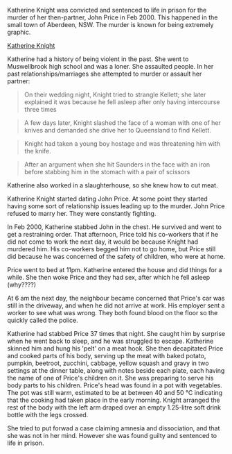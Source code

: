 Katherine Knight was convicted and sentenced to life in prison for the murder of her then-partner, John Price in Feb 2000. This happened in the small town of Aberdeen, NSW. The murder is known for being extremely graphic.

[Katherine Knight](https://en.wikipedia.org/wiki/Katherine_Knight)

Katherine had a history of being violent in the past. She went to Muswellbrook high school and was a loner. She assaulted people. In her past relationships/marriages she attempted to murder or assault her partner:

> On their wedding night, Knight tried to strangle Kellett; she later explained it was because he fell asleep after only having intercourse three times

> A few days later, Knight slashed the face of a woman with one of her knives and demanded she drive her to Queensland to find Kellett.

> Knight had taken a young boy hostage and was threatening him with the knife.

> After an argument when she hit Saunders in the face with an iron before stabbing him in the stomach with a pair of scissors

Katherine also worked in a slaughterhouse, so she knew how to cut meat.

Katherine Knight started dating John Price. At some point they started having some sort of relationship issues leading up to the murder. John Price refused to marry her. They were constantly fighting. 

In Feb 2000, Katherine stabbed John in the chest. He survived and went to get a restraining order. That afternoon, Price told his co-workers that if he did not come to work the next day, it would be because Knight had murdered him. His co-workers begged him not to go home, but Price still did because he was concerned of the safety of children, who were at home.

Price went to bed at 11pm. Katherine entered the house and did things for a while. She then woke Price and they had sex, after which he fell asleep (why????)

At 6 am the next day, the neighbour became concerned that Price's car was still in the driveway, and when he did not arrive at work. His employer sent a worker to see what was wrong. They both found blood on the floor so the quickly called the police.

Katherine had stabbed Price 37 times that night. She caught him by surprise when he went back to sleep, and he was struggled to escape. Katherine skinned him and hung his 'pelt' on a meat hook. She then decapitated Price and cooked parts of his body, serving up the meat with baked potato, pumpkin, beetroot, zucchini, cabbage, yellow squash and gravy in two settings at the dinner table, along with notes beside each plate, each having the name of one of Price's children on it. She was preparing to serve his body parts to his children. Price's head was found in a pot with vegetables. The pot was still warm, estimated to be at between 40 and 50 °C indicating that the cooking had taken place in the early morning. Knight arranged the rest of the body with the left arm draped over an empty 1.25-litre soft drink bottle with the legs crossed.

She tried to put forwad a case claiming amnesia and dissociation, and that she was not in her mind. However she was found guilty and sentenced to life in prison.